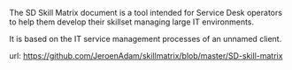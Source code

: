 The SD Skill Matrix document is a tool intended for Service Desk operators to help them develop their skillset managing large IT environments.

It is based on the IT service management processes of an unnamed client.

url: https://github.com/JeroenAdam/skillmatrix/blob/master/SD-skill-matrix
